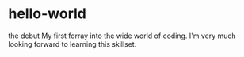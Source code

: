 # hello-world
the debut
My first forray into the wide world of coding. I'm very much looking forward to learning this skillset.
